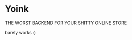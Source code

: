 # Yoink

THE WORST BACKEND FOR YOUR SHITTY ONLINE STORE


















































































































































barely works :)
